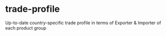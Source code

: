 # trade-profile
Up-to-date country-specific trade profile in terms of Exporter &amp; Importer of each product group
